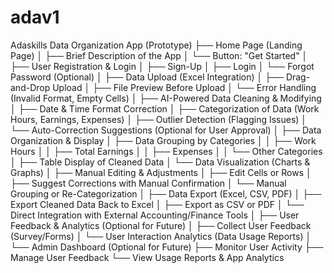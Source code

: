 # adav1
Adaskills Data Organization App (Prototype)
├── Home Page (Landing Page)
│   ├── Brief Description of the App
│   └── Button: "Get Started"
│
├── User Registration & Login
│   ├── Sign-Up
│   ├── Login
│   └── Forgot Password (Optional)
│
├── Data Upload (Excel Integration)
│   ├── Drag-and-Drop Upload
│   ├── File Preview Before Upload
│   └── Error Handling (Invalid Format, Empty Cells)
│
├── AI-Powered Data Cleaning & Modifying
│   ├── Date & Time Format Correction
│   ├── Categorization of Data (Work Hours, Earnings, Expenses)
│   ├── Outlier Detection (Flagging Issues)
│   └── Auto-Correction Suggestions (Optional for User Approval)
│
├── Data Organization & Display
│   ├── Data Grouping by Categories
│   │   ├── Work Hours
│   │   ├── Total Earnings
│   │   ├── Expenses
│   │   └── Other Categories
│   ├── Table Display of Cleaned Data
│   └── Data Visualization (Charts & Graphs)
│
├── Manual Editing & Adjustments
│   ├── Edit Cells or Rows
│   ├── Suggest Corrections with Manual Confirmation
│   └── Manual Grouping or Re-Categorization
│
├── Data Export (Excel, CSV, PDF)
│   ├── Export Cleaned Data Back to Excel
│   ├── Export as CSV or PDF
│   └── Direct Integration with External Accounting/Finance Tools
│
├── User Feedback & Analytics (Optional for Future)
│   ├── Collect User Feedback (Survey/Forms)
│   └── User Interaction Analytics (Data Usage Reports)
│
└── Admin Dashboard (Optional for Future)
    ├── Monitor User Activity
    ├── Manage User Feedback
    └── View Usage Reports & App Analytics
